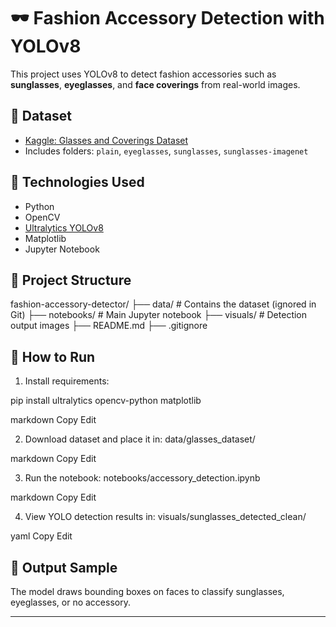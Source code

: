 # 🕶️ Fashion Accessory Detection with YOLOv8

This project uses YOLOv8 to detect fashion accessories such as **sunglasses**, **eyeglasses**, and **face coverings** from real-world images.

## 📁 Dataset

- [Kaggle: Glasses and Coverings Dataset](https://www.kaggle.com/datasets/huafengzheng/glasses-and-coverings)
- Includes folders: `plain`, `eyeglasses`, `sunglasses`, `sunglasses-imagenet`

## 🔧 Technologies Used

- Python
- OpenCV
- [Ultralytics YOLOv8](https://github.com/ultralytics/ultralytics)
- Matplotlib
- Jupyter Notebook

## 📂 Project Structure




fashion-accessory-detector/
├── data/ # Contains the dataset (ignored in Git)
├── notebooks/ # Main Jupyter notebook
├── visuals/ # Detection output images
├── README.md
├── .gitignore




## 🚀 How to Run

1. Install requirements:

pip install ultralytics opencv-python matplotlib

markdown
Copy
Edit

2. Download dataset and place it in:
data/glasses_dataset/

markdown
Copy
Edit

3. Run the notebook:
notebooks/accessory_detection.ipynb

markdown
Copy
Edit

4. View YOLO detection results in:
visuals/sunglasses_detected_clean/

yaml
Copy
Edit

## 📌 Output Sample

The model draws bounding boxes on faces to classify sunglasses, eyeglasses, or no accessory.

---




